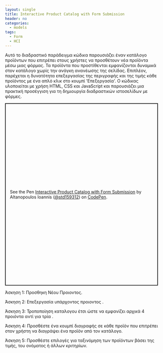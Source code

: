 ```yaml
---
layout: single
title: Interactive Product Catalog with Form Submission
header: no
categories:
  - models
tags:
  - Form
  - HCI
---
```



Αυτό το διαδραστικό παράδειγμα κώδικα παρουσιάζει έναν κατάλογο προϊόντων που επιτρέπει στους χρήστες να προσθέτουν νέα προϊόντα μέσω μιας φόρμας. Τα προϊόντα που προστίθενται  εμφανίζονται δυναμικά στον κατάλογο χωρίς την ανάγκη ανανέωσης της σελίδας. Επιπλέον, παρέχεται η δυνατότητα επεξεργασίας της περιγραφής και της τιμής κάθε προϊόντος με ένα απλό κλικ στο κουμπί 'Επεξεργασία'. Ο κώδικας υλοποιείται με χρήση HTML, CSS και JavaScript και παρουσιάζει μια πρακτική προσέγγιση για τη δημιουργία διαδραστικών ιστοσελίδων με φόρμες.

<p class="codepen" data-height="600" data-default-tab="html,result" data-slug-hash="eYoQOER" data-user="std159312" style="height: 600px; box-sizing: border-box; display: flex; align-items: center; justify-content: center; border: 2px solid; margin: 1em 0; padding: 1em;">
  <span>See the Pen <a href="https://codepen.io/std159312/pen/eYoQOER">
  Interactive Product Catalog with Form Submission</a> by Altanopoulos Ioannis (<a href="https://codepen.io/std159312">@std159312</a>)
  on <a href="https://codepen.io">CodePen</a>.</span>
</p>
<script async src="https://cpwebassets.codepen.io/assets/embed/ei.js"></script>

Άσκηση 1: Προσθηκη Νέου Προιοντος.

Άσκηση 2: Επεξεργασία υπάρχοντος προιοντος .

Άσκηση 3: Τροποποίηση καταλογου έτσι ώστε να εμφανίζει αρχικά 4 προιόντα αντί για τρία .

Άσκηση 4: Προσθέστε ένα κουμπί διαγραφής σε κάθε προϊόν που επιτρέπει στον χρήστη να διαγράψει ένα προϊόν από τον κατάλογο.

Άσκηση 5: Προσθέστε επιλογές για ταξινόμηση των προϊόντων βάσει της τιμής, του ονόματος ή άλλων κριτηρίων.

